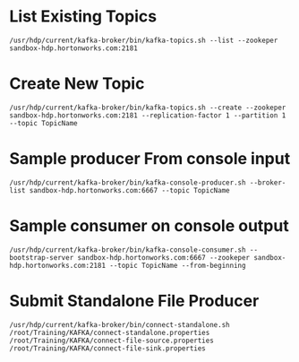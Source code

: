 # List Existing Topics
  ```console
  /usr/hdp/current/kafka-broker/bin/kafka-topics.sh --list --zookeper sandbox-hdp.hortonworks.com:2181
  ```

# Create New Topic
  ```console
  /usr/hdp/current/kafka-broker/bin/kafka-topics.sh --create --zookeper sandbox-hdp.hortonworks.com:2181 --replication-factor 1 --partition 1 --topic TopicName
  ```

# Sample producer From console input
  ```console
  /usr/hdp/current/kafka-broker/bin/kafka-console-producer.sh --broker-list sandbox-hdp.hortonworks.com:6667 --topic TopicName
  ```

# Sample consumer on console output
  ```console
  /usr/hdp/current/kafka-broker/bin/kafka-console-consumer.sh --bootstrap-server sandbox-hdp.hortonworks.com:6667 --zookeper sandbox-hdp.hortonworks.com:2181 --topic TopicName --from-beginning
  ```

# Submit Standalone File Producer 
  ```console
  /usr/hdp/current/kafka-broker/bin/connect-standalone.sh /root/Training/KAFKA/connect-standalone.properties /root/Training/KAFKA/connect-file-source.properties /root/Training/KAFKA/connect-file-sink.properties
  ```
